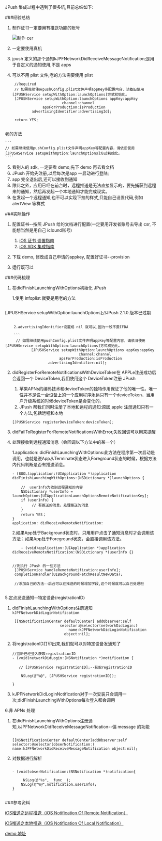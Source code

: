 
JPush 集成过程中遇到了很多坑,目前总结如下:

###经验总结

1. 制作证书一定要用有推送功能的账号

	![制作 cer](http://upload-images.jianshu.io/upload_images/874748-29d9a52d0eb494fe.png?imageMogr2/auto-orient/strip%7CimageView2/2/w/400)

2. 一定要使用真机
3. jpush 定义的那个通知kJPFNetworkDidReceiveMessageNotification;是用于自定义的通知使用,不是 apps
4. 可以不用 plist 文件,老的方法需要使用 plist
 
	 ```
	  //Required
	  // 如需继续使用pushConfig.plist文件声明appKey等配置内容，请依旧使用[JPUSHService setupWithOption:launchOptions]方式初始化。
	  [JPUSHService setupWithOption:launchOptions appKey:appKey
	                        channel:channel
	               apsForProduction:isProduction
	          advertisingIdentifier:advertisingId];
	
	  return YES;
	  
	  ```
老的方法
		
	```
	// 如需继续使用pushConfig.plist文件声明appKey等配置内容，请依旧使用[JPUSHService setupWithOption:launchOptions]方式初始化。
	````

5. 看别人的 sdk, 一定要看 demo;先下 demo 再去看文档
6. JPush 开始先注册,以后每次是app 一启动进行登陆;
7. app 完全退出后,还可以接收到通知
9. 除此之外，应用已经在前台时，远程推送是无法直接显示的，要先捕获到远程来的通知，然后再发起一个本地通知才能完成现实。
10. 在发起一个远程通知,也不可以实现下拉的样式,只能自己设置代码,例如 alertView 等样式

###实际操作

1. 配置证书--按照 JPush 给的文档进行配置(一定要用开发者账号去导出 csr, 不能想当然是用自己 iclound账号)

	
	1. [iOS 证书 设置指南](http://docs.jiguang.cn/client/ios_tutorials/#ios_1)
	2. [iOS SDK 集成指南](http://docs.jiguang.cn/guideline/ios_guide/#sdk)

2. 下载 demo, 修改成自己申请的appkey, 配置好证书--provision 
3. 运行既可以

###代码梳理

1. 在didFinishLaunchingWithOptions初始化 JPush

	1.使用 infoplist 就要是用老的方法
	

	```
[JPUSHService setupWithOption:launchOptions];//JPush 2.1.0 版本已过期
```
	
	2.advertisingIdentifier设置成 nil 就可以,因为一般不要IFDA
	
	```
	 // 如需继续使用pushConfig.plist文件声明appKey等配置内容，请依旧使用[JPUSHService setupWithOption:launchOptions]方式初始化。
		    [JPUSHService setupWithOption:launchOptions appKey:appKey
		                          channel:channel
		                 apsForProduction:isProduction
		            advertisingIdentifier:nil];
```

2. didRegisterForRemoteNotificationsWithDeviceToken在 APPLe注册成功后会返回一个 DeviceToken,我们使用这个 DeviceToken注册 JPush

	1. 苹果APNs的编码技术和deviceToken的独特作用保证了他的唯一性。唯一性并不是说一台设备上的一个应用程序永远只有一个deviceToken，当用户升级系统的时候deviceToken是会变化的。
	2. JPush 帮我们同时注册了本地和远程的通知:原因,apple 注册通知只有一个方法,包括远程和本地

	```
	[JPUSHService registerDeviceToken:deviceToken];
	```
3. didFailToRegisterForRemoteNotificationsWithError,失败回调可以用来提醒


4. 处理接收到远程通知消息（会回调以下方法中的某一个）

	1.application: didFinishLaunchingWithOptions:此方法在程序第一次启动是调用，也就是说App从Terminate状态进入Foreground状态的时候，根据方法内代码判断是否有推送消息。


	```
	- (BOOL)application:(UIApplication *)application didFinishLaunchingWithOptions:(NSDictionary *)launchOptions {
	
	    //  userInfo为收到远程通知的内容
	    NSDictionary *userInfo = launchOptions[UIApplicationLaunchOptionsRemoteNotificationKey];
	    if (userInfo) {
	         // 有推送的消息，处理推送的消息
	    }
	    return YES；
	}
	application: didReceiveRemoteNotification:
	
	```

	2.如果App处于Background状态时，只用用户点击了通知消息时才会调用该方法；如果App处于Foreground状态，会直接调用该方法。



	```
		- (void)application:(UIApplication *)application didReceiveRemoteNotification:(NSDictionary *)userInfo {}
		
	
	//先执行 JPush 的一些方法
	 [JPUSHService handleRemoteNotification:userInfo];
	 completionHandler(UIBackgroundFetchResultNewData);
	 
	 //添加自己的方法--后台可以在推送的时候增加字段,这个时候就可以自己处理啦
	 
	```


5.定点发送通知--特定设备(registrationID)

1. didFinishLaunchingWithOptions注册通知`kJPFNetworkDidLoginNotification`

	```
	 [[NSNotificationCenter defaultCenter] addObserver:self
	                      selector:@selector(networkDidLogin:)
	                          name:kJPFNetworkDidLoginNotification
	                        object:nil];
	```
2. 将registrationID打印出来,我们就可以对特定设备发通知了

	```
	//监听已经登入获取registrationID
	- (void)networkDidLogin:(NSNotification *)notification {
	   
	   // [JPUSHService registrationID];--获取registrationID
	    
	    NSLog(@"%@", [JPUSHService registrationID]);
	
	}
	```
3. kJPFNetworkDidLoginNotification对于一次安装只会调用一次;didFinishLaunchingWithOptions每次登入都会调用

6.非 APNs 处理

1. 在didFinishLaunchingWithOptions注册通知,kJPFNetworkDidReceiveMessageNotification--偏 message 的功能

	
	```
	
	[[NSNotificationCenter defaultCenter]addObserver:self selector:@selector(obserNotification:) name:kJPFNetworkDidReceiveMessageNotification object:nil];
	```

2. 对数据进行解析

	```
	
	- (void)obserNotification:(NSNotification *)notification{
	    
	     NSLog(@"%s",__func__);
	    NSLog(@"%@",notification.userInfo);
	}
	
	
	```
	
###参考资料

[iOS推送之远程推送（iOS Notification Of Remote Notification）](http://www.jianshu.com/p/4b947569a548)

[iOS推送之本地推送（iOS Notification Of Local Notification）](http://www.jianshu.com/p/77ee3b98c132)
	
[demo 地址](https://github.com/xeroxmx/demo.git)
